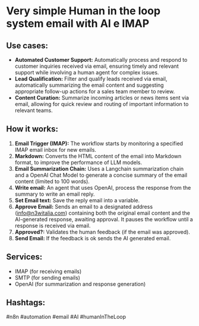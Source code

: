 # Very simple Human in the loop system email with AI e IMAP

## Use cases:

- **Automated Customer Support:** Automatically process and respond to customer inquiries received via email, ensuring timely and relevant support while involving a human agent for complex issues.
- **Lead Qualification:** Filter and qualify leads received via email, automatically summarizing the email content and suggesting appropriate follow-up actions for a sales team member to review.
- **Content Curation:** Summarize incoming articles or news items sent via email, allowing for quick review and routing of important information to relevant teams.

## How it works:

1.  **Email Trigger (IMAP):** The workflow starts by monitoring a specified IMAP email inbox for new emails.
2.  **Markdown:** Converts the HTML content of the email into Markdown format, to improve the performance of LLM models.
3.  **Email Summarization Chain:** Uses a Langchain summarization chain and a  OpenAI Chat Model to generate a concise summary of the email content (limited to 100 words).
4.  **Write email:** An agent that uses OpenAI, process the response from the summary to write an email reply.
5.  **Set Email text:** Save the reply email into a variable.
6.  **Approve Email:** Sends an email to a designated address (info@n3witalia.com) containing both the original email content and the AI-generated response, awaiting approval. It pauses the workflow until a response is received via email.
7.  **Approved?:** Validates the human feedback (if the email was approved).
8.  **Send Email:** If the feedback is ok sends the AI generated email.

## Services:

*   IMAP (for receiving emails)
*   SMTP (for sending emails)
*   OpenAI (for summarization and response generation)

## Hashtags:

#n8n #automation #email #AI #humanInTheLoop

